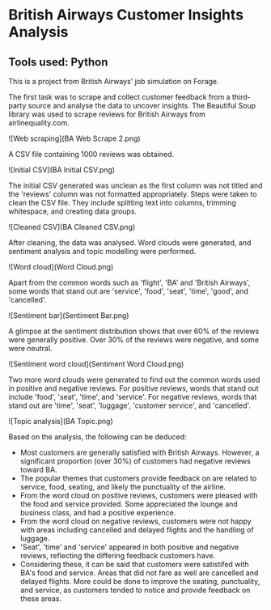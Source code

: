 # British Airways Customer Insights Analysis

## Tools used: Python

This is a project from British Airways' job simulation on Forage. 

The first task was to scrape and collect customer feedback from a third-party source and analyse the data to uncover insights. The Beautiful Soup library was used to scrape reviews for British Airways from airlinequality.com.

![Web scraping](BA Web Scrape 2.png)

A CSV file containing 1000 reviews was obtained.

![Initial CSV](BA Initial CSV.png)

The initial CSV generated was unclean as the first column was not titled and the 'reviews' column was not formatted appropriately. Steps were taken to clean the CSV file. They include splitting text into columns, trimming whitespace, and creating data groups.

![Cleaned CSV](BA Cleaned CSV.png)

After cleaning, the data was analysed. Word clouds were generated, and sentiment analysis and topic modelling were performed.

![Word cloud](Word Cloud.png)

Apart from the common words such as 'flight', 'BA' and 'British Airways', some words that stand out are 'service', 'food', 'seat', 'time', 'good', and 'cancelled'.

![Sentiment bar](Sentiment Bar.png)

A glimpse at the sentiment distribution shows that over 60% of the reviews were generally positive. Over 30% of the reviews were negative, and some were neutral.

![Sentiment word cloud](Sentiment Word Cloud.png)

Two more word clouds were generated to find out the common words used in positive and negative reviews. For positive reviews, words that stand out include 'food', 'seat', 'time', and 'service'. For negative reviews, words that stand out are 'time', 'seat', 'luggage', 'customer service', and 'cancelled'.

![Topic analysis](BA Topic.png)

Based on the analysis, the following can be deduced:
* Most customers are generally satisfied with British Airways. However, a significant proportion (over 30%) of customers had negative reviews toward BA.
* The popular themes that customers provide feedback on are related to service, food, seating, and likely the punctuality of the airline.
* From the word cloud on positive reviews, customers were pleased with the food and service provided. Some appreciated the lounge and business class, and had a positive experience.
* From the word cloud on negative reviews, customers were not happy with areas including cancelled and delayed flights and the handling of luggage.
* 'Seat', 'time' and 'service' appeared in both positive and negative reviews, reflecting the differing feedback customers have.
* Considering these, it can be said that customers were satistifed with BA's food and service. Areas that did not fare as well are cancelled and delayed flights. More could be done to improve the seating, punctuality, and service, as customers tended to notice and provide feedback on these areas.

